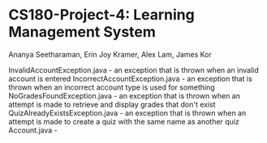 # CS180-Project-4: Learning Management System
Ananya Seetharaman, Erin Joy Kramer, Alex Lam, James Kor

InvalidAccountException.java - an exception that is thrown when an invalid account is entered
IncorrectAccountException.java - an exception that is thrown when an incorrect account type is used for something
NoGradesFoundException.java - an exception that is thrown when an attempt is made to retrieve and display grades that don't exist
QuizAlreadyExistsException.java - an exception that is thrown when an attempt is made to create a quiz with the same name as another quiz
Account.java - 



